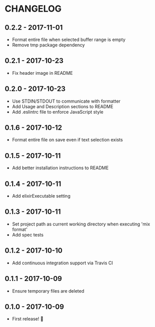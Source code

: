 # CHANGELOG

## 0.2.2 - 2017-11-01

- Format entire file when selected buffer range is empty
- Remove tmp package dependency

## 0.2.1 - 2017-10-23

- Fix header image in README

## 0.2.0 - 2017-10-23

- Use STDIN/STDOUT to communicate with formatter
- Add Usage and Description sections to README
- Add .eslintrc file to enforce JavaScript style

## 0.1.6 - 2017-10-12

- Format entire file on save even if text selection exists

## 0.1.5 - 2017-10-11

- Add better installation instructions to README

## 0.1.4 - 2017-10-11

- Add elixirExecutable setting

## 0.1.3 - 2017-10-11

- Set project path as current working directory when executing 'mix format'
- Add spec tests

## 0.1.2 - 2017-10-10

- Add continuous integration support via Travis CI

## 0.1.1 - 2017-10-09

- Ensure temporary files are deleted

## 0.1.0 - 2017-10-09

- First release! 🎉
